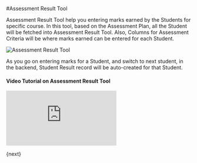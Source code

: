 <!-- add-breadcrumbs -->
#Assessment Result Tool

Assessment Result Tool help you entering marks earned by the Students for specific course. In this tool, based on the Assessment Plan, all the Student will be fetched into Assessment Result Tool. Also, Columns for Assessment Criteria will be where marks earned can be entered for each Student.

<img class="screenshot" alt="Assessment Result Tool" src="{{docs_base_url}}/assets/img/education/assessment/assessment-result-tool.png">

As you go on entering marks for a Student, and switch to next student, in the backend, Student Result record will be auto-created for that Student.

#### Video Tutorial on Assessment Result Tool



<div>
    <div class='embed-container'>
        <iframe src='https://www.youtube.com/embed/U8ZRB8CM-UM?start=80' frameborder='0' allowfullscreen>
        </iframe>
    </div>
</div>    

{next}
